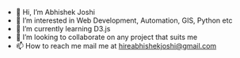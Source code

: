 - 👋 Hi, I’m Abhishek Joshi
- 👀 I’m interested in Web Development, Automation, GIS, Python etc
- 🌱 I’m currently learning D3.js
- 💞️ I’m looking to collaborate on any project that suits me
- 📫 How to reach me mail me at hireabhishekjoshi@gmail.com

<!---
abhij2127/abhij2127 is a ✨ special ✨ repository because its `README.md` (this file) appears on your GitHub profile.
You can click the Preview link to take a look at your changes.
--->
